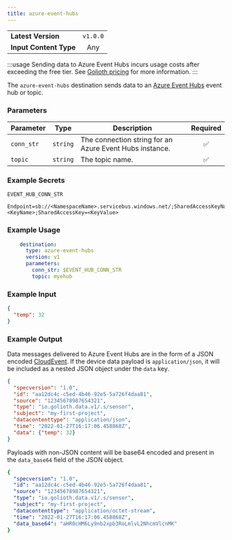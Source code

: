```yaml
---
title: azure-event-hubs
---
```


|   |   |
|---|:---:|
|__Latest Version__| `v1.0.0` |
|__Input Content Type__| Any |

:::usage
Sending data to Azure Event Hubs incurs usage costs after exceeding the free
tier. See [Golioth pricing](https://golioth.io/pricing) for more information.
:::

The `azure-event-hubs` destination sends data to an [Azure Event
Hubs](https://azure.microsoft.com/products/event-hubs) event hub or topic.

### Parameters

|Parameter|Type|Description|Required|
|---|---|---|:---:|
|`conn_str`|`string`| The connection string for an Azure Event Hubs instance. |✅|
|`topic`|`string`| The topic name. |✅|

### Example Secrets

`EVENT_HUB_CONN_STR`
```
Endpoint=sb://<NamespaceName>.servicebus.windows.net/;SharedAccessKeyName=<KeyName>;SharedAccessKey=<KeyValue>
```

### Example Usage

```yaml
    destination:
      type: azure-event-hubs
      version: v1
      parameters:
        conn_str: $EVENT_HUB_CONN_STR
        topic: myehub
```

### Example Input

```json
{
  "temp": 32
}
```

### Example Output

Data messages delivered to Azure Event Hubs are in the form of a JSON encoded
[CloudEvent](https://cloudevents.io/). If the device data payload is
`application/json`, it will be included as a nested JSON object under the `data`
key.

```json
{
  "specversion": "1.0",
  "id": "aa12dc4c-c5ed-4b46-92e5-5a726f4daa81",
  "source": "12345678987654321",
  "type": "io.golioth.data.v1/.s/sensor",
  "subject": "my-first-project",
  "datacontenttype": "application/json",
  "time": "2022-01-27T16:17:06.458868Z",
  "data": {"temp": 32}
}
```

Payloads with non-JSON content will be base64 encoded and present in the
`data_base64` field of the JSON object.

```yaml
{
  "specversion": "1.0",
  "id": "aa12dc4c-c5ed-4b46-92e5-5a726f4daa81",
  "source": "12345678987654321",
  "type": "io.golioth.data.v1/.s/sensor",
  "subject": "my-first-project",
  "datacontenttype": "application/octet-stream",
  "time": "2022-01-27T16:17:06.458868Z",
  "data_base64": "aHR0cHM6Ly9nb2xpb3RoLmlvL2NhcmVlcnMK"
}
```
